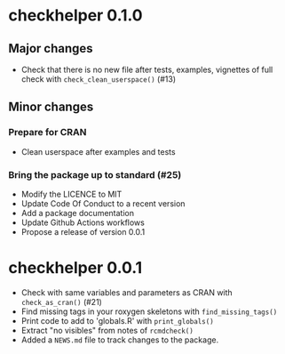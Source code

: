 # checkhelper 0.1.0

## Major changes

- Check that there is no new file after tests, examples, vignettes of full check with `check_clean_userspace()` (#13)

## Minor changes

### Prepare for CRAN

- Clean userspace after examples and tests

### Bring the package up to standard (#25)

- Modify the LICENCE to MIT
- Update Code Of Conduct to a recent version
- Add a package documentation
- Update Github Actions workflows
- Propose a release of version 0.0.1

# checkhelper 0.0.1

- Check with same variables and parameters as CRAN with `check_as_cran()` (#21)
- Find missing tags in your roxygen skeletons with `find_missing_tags()`
- Print code to add to 'globals.R' with `print_globals()`
- Extract "no visibles" from notes of `rcmdcheck()`
- Added a `NEWS.md` file to track changes to the package.
